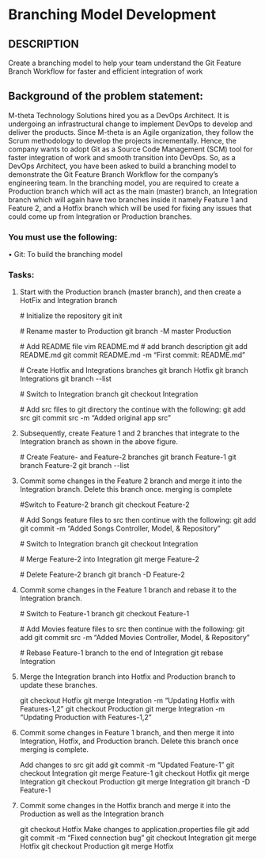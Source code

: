 # Branching Model Development

## DESCRIPTION
Create a branching model to help your team understand the Git Feature Branch Workflow for faster and efficient integration of work

## Background of the problem statement:
M-theta Technology Solutions hired you as a DevOps Architect. It is undergoing an infrastructural change to implement DevOps to develop and deliver the products. Since M-theta is an Agile organization, they follow the Scrum methodology to develop the projects incrementally. Hence, the company wants to adopt Git as a Source Code Management (SCM) tool for faster integration of work and smooth transition into DevOps.
So, as a DevOps Architect, you have been asked to build a branching model to demonstrate the Git Feature Branch Workflow for the company’s engineering team. In the branching model, you are required to create a Production branch which will act as the main (master) branch, an Integration branch which will again have two branches inside it namely Feature 1 and Feature 2, and a Hotfix branch which will be used for fixing any issues that could come up from Integration or Production branches.

### You must use the following:
•	Git: To build the branching model

### Tasks:
1. Start with the Production branch (master branch), and then create a HotFix  and Integration branch


    \# Initialize the repository
        git init
    
    \# Rename master to Production
    git branch -M master Production
    
    \# Add README file
    vim README.md # add branch description
    git add README.md
    git commit README.md -m “First commit: README.md”
    
    \# Create Hotfix and Integrations branches
    git branch Hotfix
    git branch Integrations
    git branch --list


    \# Switch to Integration branch
    git checkout Integration
    
    \# Add src files to git directory the continue with the following:
    git add src
    git commit src -m “Added original app src”

2. Subsequently, create Feature 1 and 2 branches that integrate to the Integration branch as shown in the above figure.
    
    
    \# Create Feature- and Feature-2 branches
    git branch Feature-1
    git branch Feature-2
    git branch --list 

3. Commit some changes in the Feature 2 branch and merge it into the Integration branch. Delete this branch once. 
merging is complete


    \#Switch to Feature-2 branch
    git checkout Feature-2 

    \# Add Songs feature files to src then continue with the following:
    git add <files>
    git commit <files> -m “Added Songs Controller, Model, & Repository”

    \# Switch to Integration branch
    git checkout Integration 

    \# Merge Feature-2 into Integration
    git merge Feature-2

    \# Delete Feature-2 branch
    git branch -D Feature-2

4. Commit some changes in the Feature 1 branch and rebase it to the Integration branch.


    \# Switch to Feature-1 branch 
    git checkout Feature-1

    \# Add Movies feature files to src then continue with the following:
    git add <files>
    git commit src <files> -m “Added Movies Controller, Model, & Repository”

    \# Rebase Feature-1 branch to the end of Integration
    git rebase Integration

5. Merge the Integration branch into Hotfix and Production branch to update these branches.


    git checkout Hotfix
    git merge Integration -m “Updating Hotfix with Features-1,2”
    git checkout Production
    git merge Integration -m “Updating Production with Features-1,2”

6. Commit some changes in Feature 1 branch, and then merge it into Integration, Hotfix, and Production branch. Delete 
this branch once merging is complete.


    Add changes to src
    git add <files>
    git commit <files> -m “Updated Feature-1”
    git checkout Integration
    git merge Feature-1
    git checkout Hotfix
    git merge Integration
    git checkout Production
    git merge Integration
    git branch -D Feature-1

7. Commit some changes in the Hotfix branch and merge it into the Production as well as the Integration branch


    git checkout Hotfix
    Make changes to application.properties file
    git add <files>
    git commit <files> -m “Fixed connection bug”
    git checkout Integration
    git merge Hotfix
    git checkout Production
    git merge Hotfix
